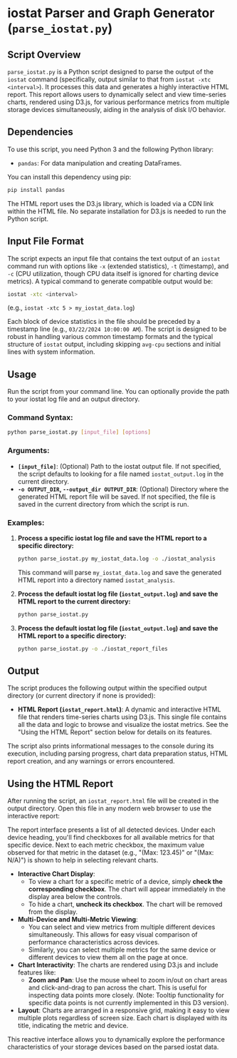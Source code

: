 # iostat Parser and Graph Generator (`parse_iostat.py`)

## Script Overview

`parse_iostat.py` is a Python script designed to parse the output of the `iostat` command (specifically, output similar to that from `iostat -xtc <interval>`). It processes this data and generates a highly interactive HTML report. This report allows users to dynamically select and view time-series charts, rendered using D3.js, for various performance metrics from multiple storage devices simultaneously, aiding in the analysis of disk I/O behavior.

## Dependencies

To use this script, you need Python 3 and the following Python library:

*   `pandas`: For data manipulation and creating DataFrames.

You can install this dependency using pip:
```bash
pip install pandas
```
The HTML report uses the D3.js library, which is loaded via a CDN link within the HTML file. No separate installation for D3.js is needed to run the Python script.

## Input File Format

The script expects an input file that contains the text output of an `iostat` command run with options like `-x` (extended statistics), `-t` (timestamp), and `-c` (CPU utilization, though CPU data itself is ignored for charting device metrics). A typical command to generate compatible output would be:

```bash
iostat -xtc <interval>
```
(e.g., `iostat -xtc 5 > my_iostat_data.log`)

Each block of device statistics in the file should be preceded by a timestamp line (e.g., `03/22/2024 10:00:00 AM`). The script is designed to be robust in handling various common timestamp formats and the typical structure of `iostat` output, including skipping `avg-cpu` sections and initial lines with system information.

## Usage

Run the script from your command line. You can optionally provide the path to your iostat log file and an output directory.

### Command Syntax:
```bash
python parse_iostat.py [input_file] [options]
```

### Arguments:

*   **`[input_file]`**: (Optional) Path to the iostat output file. If not specified, the script defaults to looking for a file named `iostat_output.log` in the current directory.
*   **`-o OUTPUT_DIR`, `--output_dir OUTPUT_DIR`**: (Optional) Directory where the generated HTML report file will be saved. If not specified, the file is saved in the current directory from which the script is run.

### Examples:

1.  **Process a specific iostat log file and save the HTML report to a specific directory:**
    ```bash
    python parse_iostat.py my_iostat_data.log -o ./iostat_analysis
    ```
    This command will parse `my_iostat_data.log` and save the generated HTML report into a directory named `iostat_analysis`.

2.  **Process the default iostat log file (`iostat_output.log`) and save the HTML report to the current directory:**
    ```bash
    python parse_iostat.py
    ```

3.  **Process the default iostat log file (`iostat_output.log`) and save the HTML report to a specific directory:**
    ```bash
    python parse_iostat.py -o ./iostat_report_files
    ```

## Output

The script produces the following output within the specified output directory (or current directory if none is provided):

*   **HTML Report (`iostat_report.html`)**: A dynamic and interactive HTML file that renders time-series charts using D3.js. This single file contains all the data and logic to browse and visualize the iostat metrics. See the "Using the HTML Report" section below for details on its features.

The script also prints informational messages to the console during its execution, including parsing progress, chart data preparation status, HTML report creation, and any warnings or errors encountered.

## Using the HTML Report

After running the script, an `iostat_report.html` file will be created in the output directory. Open this file in any modern web browser to use the interactive report:

The report interface presents a list of all detected devices. Under each device heading, you'll find checkboxes for all available metrics for that specific device. Next to each metric checkbox, the maximum value observed for that metric in the dataset (e.g., "(Max: 123.45)" or "(Max: N/A)") is shown to help in selecting relevant charts.

*   **Interactive Chart Display**:
    *   To view a chart for a specific metric of a device, simply **check the corresponding checkbox**. The chart will appear immediately in the display area below the controls.
    *   To hide a chart, **uncheck its checkbox**. The chart will be removed from the display.
*   **Multi-Device and Multi-Metric Viewing**:
    *   You can select and view metrics from multiple different devices simultaneously. This allows for easy visual comparison of performance characteristics across devices.
    *   Similarly, you can select multiple metrics for the same device or different devices to view them all on the page at once.
*   **Chart Interactivity**: The charts are rendered using D3.js and include features like:
    *   **Zoom and Pan**: Use the mouse wheel to zoom in/out on chart areas and click-and-drag to pan across the chart. This is useful for inspecting data points more closely. (Note: Tooltip functionality for specific data points is not currently implemented in this D3 version).
*   **Layout**: Charts are arranged in a responsive grid, making it easy to view multiple plots regardless of screen size. Each chart is displayed with its title, indicating the metric and device.

This reactive interface allows you to dynamically explore the performance characteristics of your storage devices based on the parsed iostat data.
